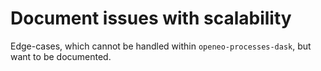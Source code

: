 # Document issues with scalability

Edge-cases, which cannot be handled within `openeo-processes-dask`, but want to be documented.
